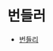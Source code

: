 # 번들러

- [번들리](https://www.notion.so/6ff402318f434af292777ec0ed594332#430610f0fb5e4a618aa86010384cb0ea)
